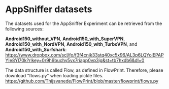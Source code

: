 # AppSniffer datasets

The datasets used for the AppSniffer Experiment can be retrieved from the following sources:

**Android150_without_VPN**, **Android150_with_SuperVPN**, **Android150_with_NordVPN**, **Android150_with_TurboVPN**, and **Android150_with_Surfshark**: https://www.dropbox.com/scl/fo/f3f4cnik33stq40xc5x96/AL3p6LQYolEPAPYIe8Yl70k?rlkey=0r9h9buchy5vx7riapp0vp3ig&st=tb7hxdb6&dl=0

The data structure is called Flow, as defined in FlowPrint. Therefore, please download "flows.py" when loading pickle files.
https://github.com/Thijsvanede/FlowPrint/blob/master/flowprint/flows.py

